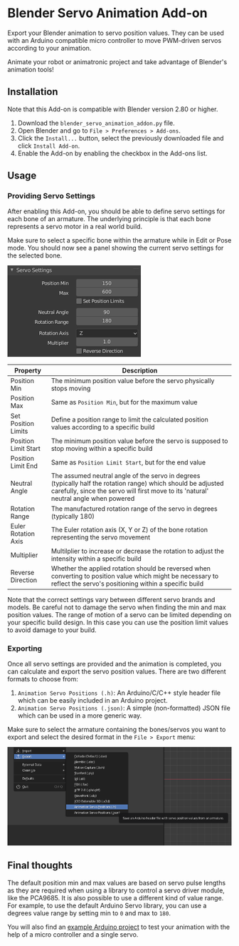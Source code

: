 # Blender Servo Animation Add-on

Export your Blender animation to servo position values. They can be used with an Arduino compatible micro controller to move PWM-driven servos according to your animation.

Animate your robot or animatronic project and take advantage of Blender's animation tools!

## Installation

Note that this Add-on is compatible with Blender version 2.80 or higher.

1. Download the `blender_servo_animation_addon.py` file.
2. Open Blender and go to `File > Preferences > Add-ons`.
3. Click the `Install...` button, select the previously downloaded file and click `Install Add-on`.
4. Enable the Add-on by enabling the checkbox in the Add-ons list.

## Usage

### Providing Servo Settings

After enabling this Add-on, you should be able to define servo settings for each bone of an armature. The underlying principle is that each bone represents a servo motor in a real world build.

Make sure to select a specific bone within the armature while in Edit or Pose mode. You should now see a panel showing the current servo settings for the selected bone.

![Servo Settings panel](screenshots/servo_settings.png)

| Property             | Description                                                                                                                                                                                           |
| -------------------- | ----------------------------------------------------------------------------------------------------------------------------------------------------------------------------------------------------- |
| Position Min         | The minimum position value before the servo physically stops moving                                                                                                                                   |
| Position Max         | Same as `Position Min`, but for the maximum value                                                                                                                                                     |
| Set Position Limits  | Define a position range to limit the calculated position values according to a specific build                                                                                                         |
| Position Limit Start | The minimum position value before the servo is supposed to stop moving within a specific build                                                                                                        |
| Position Limit End   | Same as `Position Limit Start`, but for the end value                                                                                                                                                 |
| Neutral Angle        | The assumed neutral angle of the servo in degrees (typically half the rotation range) which should be adjusted carefully, since the servo will first move to its 'natural' neutral angle when powered |
| Rotation Range       | The manufactured rotation range of the servo in degrees (typically 180)                                                                                                                               |
| Euler Rotation Axis  | The Euler rotation axis (X, Y or Z) of the bone rotation representing the servo movement                                                                                                              |
| Multiplier           | Multilplier to increase or decrease the rotation to adjust the intensity within a specific build                                                                                                      |
| Reverse Direction    | Whether the applied rotation should be reversed when converting to position value which might be necessary to reflect the servo's positioning within a specific build                                 |

Note that the correct settings vary between different servo brands and models. Be careful not to damage the servo when finding the min and max position values. The range of motion of a servo can be limited depending on your specific build design. In this case you can use the position limit values to avoid damage to your build.

### Exporting

Once all servo settings are provided and the animation is completed, you can calculate and export the servo position values. There are two different formats to choose from:

1. `Animation Servo Positions (.h)`: An Arduino/C/C++ style header file which can be easily included in an Arduino project.
2. `Animation Servo Positions (.json)`: A simple (non-formatted) JSON file which can be used in a more generic way.

Make sure to select the armature containing the bones/servos you want to export and select the desired format in the `File > Export` menu:

![Servo Settings panel](screenshots/export_menu.png)

## Final thoughts

The default position min and max values are based on servo pulse lengths as they are required when using a library to control a servo driver module, like the PCA9685. It is also possible to use a different kind of value range. For example, to use the default Arduino Servo library, you can use a degrees value range by setting min to `0` and max to `180`.

You will also find an [example Arduino project](examples/ArduinoBlenderServoAnimation/ArduinoBlenderServoAnimation.ino) to test your animation with the help of a micro controller and a single servo.